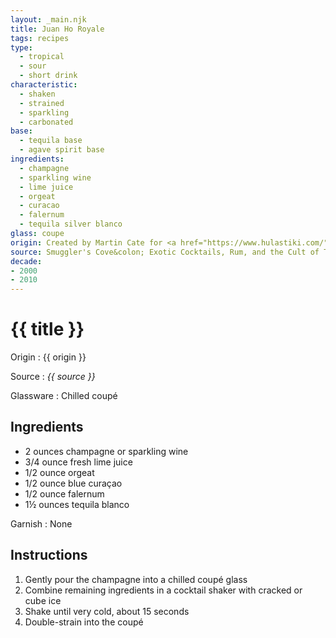 ```yaml
---
layout: _main.njk
title: Juan Ho Royale
tags: recipes
type:
  - tropical
  - sour
  - short drink
characteristic:
  - shaken
  - strained
  - sparkling
  - carbonated
base:
  - tequila base
  - agave spirit base
ingredients:
  - champagne
  - sparkling wine
  - lime juice
  - orgeat
  - curacao
  - falernum
  - tequila silver blanco
glass: coupe
origin: Created by Martin Cate for <a href="https://www.hulastiki.com/" target="_blank" rel="external noopener">Hula's Island Grill</a> in Santa Cruz. The drink was originally named The Steamer after Santa Cruz surf spot Steamer Lane.
source: Smuggler's Cove&colon; Exotic Cocktails, Rum, and the Cult of Tiki
decade:
- 2000
- 2010
---
```

<!-- markdownlint-disable MD025 -->
# {{ title }}
<!-- markdownlint-disable MD025 -->

Origin
  : {{ origin }}

Source
  : <cite>{{ source }}</cite>

Glassware
  : Chilled coupé

## Ingredients

* 2 ounces champagne or sparkling wine
* 3/4 ounce fresh lime juice
* 1/2 ounce orgeat
* 1/2 ounce blue curaçao
* 1/2 ounce falernum
* 1&frac12; ounces tequila blanco

Garnish
  : None

## Instructions

1. Gently pour the champagne into a chilled coupé glass
2. Combine remaining ingredients in a cocktail shaker with cracked or cube ice
3. Shake until very cold, about 15 seconds
4. Double-strain into the coupé
